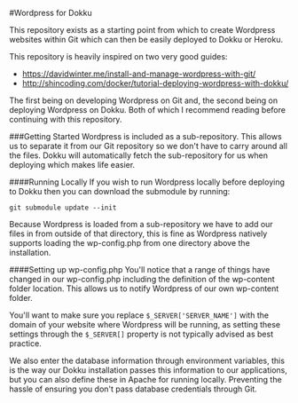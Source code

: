#Wordpress for Dokku

This repository exists as a starting point from which to create Wordpress websites within Git which can then be easily deployed to Dokku or Heroku.

This repository is heavily inspired on two very good guides:

- https://davidwinter.me/install-and-manage-wordpress-with-git/
- http://shincoding.com/docker/tutorial-deploying-wordpress-with-dokku/

The first being on developing Wordpress on Git and, the second being on deploying Wordpress on Dokku. Both of which I recommend reading before continuing with this repository.

###Getting Started
Wordpress is included as a sub-repository. This allows us to separate it from our Git repository so we don't have to carry around all the files. Dokku will automatically fetch the sub-repository for us when deploying which makes life easier.

####Running Locally
If you wish to run Wordpress locally before deploying to Dokku then you can download the submodule by running:

    git submodule update --init

Because Wordpress is loaded from a sub-repository we have to add our files in from outside of that directory, this is fine as Wordpress natively supports loading the wp-config.php from one directory above the installation.

####Setting up wp-config.php
You'll notice that a range of things have changed in our wp-config.php including the definition of the wp-content folder location. This allows us to notify Wordpress of our own wp-content folder.

You'll want to make sure you replace `$_SERVER['SERVER_NAME']` with the domain of your website where Wordpress will be running, as setting these settings through the `$_SERVER[]` property is not typically advised as best practice.

We also enter the database information through environment variables, this is the way our Dokku installation passes this information to our applications, but you can also define these in Apache for running locally. Preventing the hassle of ensuring you don't pass database credentials through Git.
